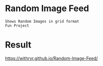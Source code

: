 # Random Image Feed

```
Shows Random Images in grid format
Fun Project
```

# Result

https://withrvr.github.io/Random-Image-Feed/

